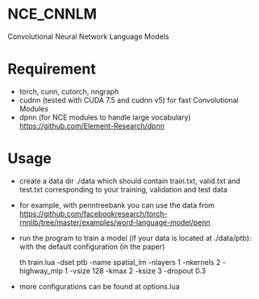 # NCE_CNNLM
Convolutional Neural Network Language Models

# Requirement

- torch, cunn, cutorch, nngraph
- cudnn (tested with CUDA 7.5 and cudnn v5) for fast Convolutional Modules
- dpnn (for NCE modules to handle large vocabulary) https://github.com/Element-Research/dpnn

# Usage

- create a data dir ./data which should contain train.txt, valid.txt and test.txt corresponding to your training, validation and test data
- for example, with penntreebank you can use the data from https://github.com/facebookresearch/torch-rnnlib/tree/master/examples/word-language-model/penn
- run the program to train a model (if your data is located at ./data/ptb): with the default configuration (in the paper)

  th train.lua -dset ptb -name spatial_lm -nlayers 1 -nkernels 2 -highway_mlp 1 -vsize 128 -kmax 2 -ksize 3 -dropout 0.3 

- more configurations can be found at options.lua
